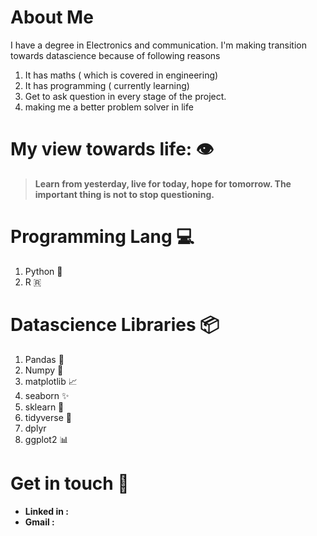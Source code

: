# About Me
I have a degree in Electronics and communication. I'm making transition towards datascience because of following reasons 
  1. It has maths ( which is covered in engineering)
  2. It has programming ( currently learning)
  3. Get to ask question in every stage of the project.
  4. making me a better problem solver in life
  
# My view towards life: 👁️
> <b>Learn from yesterday, live for today, hope for tomorrow. The important thing is not to stop questioning.</b>

# Programming Lang 💻
1. Python 🐍
2. R 🇷

# Datascience Libraries 📦 
1. Pandas 🐼
2. Numpy 🧮
3. matplotlib 📈
4. seaborn  ✨
5. sklearn 🤖
6. tidyverse 🌟
7. dplyr
8. ggplot2 📊



# Get in touch 🤝
* <b>Linked in :</b> 
* <b>Gmail :</b>
